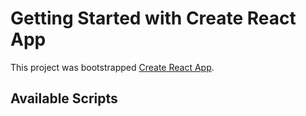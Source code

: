 # Getting Started with Create React App

This project was bootstrapped [Create React App](https://github.com/facebook/create-react-app).

## Available Scripts

